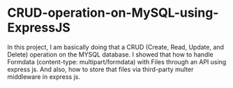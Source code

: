 # CRUD-operation-on-MySQL-using-ExpressJS
In this project, I am basically doing that a CRUD (Create, Read, Update, and Delete) operation on the MYSQL database. I showed that how to handle Formdata (content-type: multipart/formdata) with Files through an API using express js. And also, how to store that files via third-party multer middleware in express js. 
